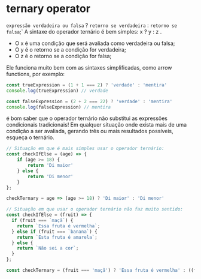 # ternary operator
`expressão verdadeira ou falsa` ? `retorno se verdadeira` : `retorno se falsa`;`
A sintaxe do operador ternário é bem simples: x ? y : z .
- O x é uma condição que será avaliada como verdadeira ou falsa;
- O y é o retorno se a condição for verdadeira;
- O z é o retorno se a condição for falsa;
 
Ele funciona muito bem com as sintaxes simplificadas, como arrow functions, por exemplo:
```javascript
const trueExpression = (1 + 1 === 2) ? 'verdade' : 'mentira'
console.log(trueExpression) // verdade

const falseExpression = (2 + 2 === 22) ? 'verdade' : 'mentira'
console.log(falseExpression) // mentira
```

é bom saber que o operador ternário não substitui as expressões condicionais tradicionais! Em qualquer situação onde exista mais de uma condição a ser avaliada, gerando três ou mais resultados possíveis, esqueça o ternário.
```javascript
// Situação em que é mais simples usar o operador ternário:
const checkIfElse = (age) => {
    if (age >= 18) {
        return 'Di maior'
    } else {
        return 'Di menor'
    }
};

checkTernary = age => (age >= 18) ? 'Di maior' : 'Di menor'

// Situação em que usar o operador ternário não faz muito sentido:
const checkIfElse = (fruit) => {
  if (fruit === `maçã`) {
    return `Essa fruta é vermelha`;
  } else if (fruit === `banana`) {
    return `Esta fruta é amarela`;
  } else {
    return `Não sei a cor`;
  }
};

const checkTernary = (fruit === 'maçã') ? 'Essa fruta é vermelha' : ((fruit === 'banana') ? 'Essa fruta é amarela' : 'Não sei a cor');
